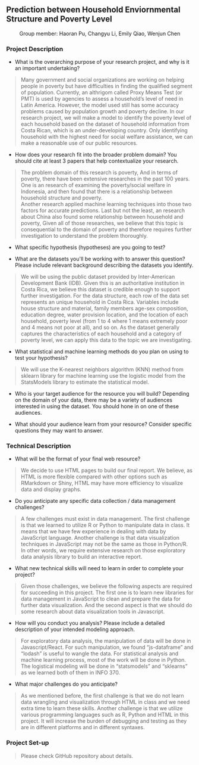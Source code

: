 ## Prediction between Household Enviornmental Structure and Poverty Level
<p align="center">
  Group member: Haoran Pu, Changyu Li, Emily Qiao, Wenjun Chen
</p>

### Project Description
* What is the overarching purpose of your research project, and why is it an important undertaking?
> Many government and social organizations are working on helping people in poverty but have difficulties in finding the qualified segment of population. Currently, an althrigom called Proxy Means Test (or PMT) is used by agencies to assess a household’s level of need in Latin America. However, the model used still has some accuracy problems caused by population growth and poverty decline. In our research project, we will make a model to identify the poverty level of each household based on the dataset of household information from Costa Rican, which is an under-developing country. Only identifying household with the highest need for social welfare assistance, we can make a reasonable use of our public resources.

* How does your research fit into the broader problem domain? You should cite at least 3 papers that help contextualize your research. 
> The problem domain of this research is poverty, And in terms of poverty, there have been extensive researches in the past 100 years. One is an research of examining the poverty/social welfare in Indonesia, and then found that there is a relationship between household structure and poverty.  
Another research applied machine learning techniques into those two factors for accurate predictions. Last but not the least, an research about China also found some relationship between household and poverty, Given all of those researches, we believe that this topic is consequential to the domain of poverty and therefore requires further investigation to understand the problem thoroughly. 

* What specific hypothesis (hypotheses) are you going to test?
> 

* What are the datasets you'll be working with to answer this question? Please include relevant background describing the datasets you identify.
> We will be using the public dataset provided by Inter-American Development Bank (IDB). Given this is an authoritative institution in Costa Rica, we believe this dataset is credible enough to support further investigation.
> For the data structure, each row of the data set represents an unique household in Costa Rica. Variables include house structure and material, family members age-sex composition, education degree, water provision location, and the location of each household, poverty level (from 1 to 4 where 1 means extremely poor and 4 means not poor at all), and so on. As the dataset generally captures the characteristics of each household and a category of poverty level, we can apply this data to the topic we are investigating.

* What statistical and machine learning methods do you plan on using to test your hypothesis?
> We will use the K-nearest neighbors algorithm (KNN) method from sklearn library for machine learning use the logistic model from the StatsModels library to estimate the statistical model. 

* Who is your target audience for the resource you will build? Depending on the domain of your data, there may be a variety of audiences interested in using the dataset. You should hone in on one of these audiences.
>

* What should your audience learn from your resource? Consider specific questions they may want to answer.
> 

### Technical Description

* What will be the format of your final web resource?
> We decide to use HTML pages to build our final report. We believe, as HTML is more flexible compared with other options such as RMarkdown or Shiny, HTML may have more efficiency to visualize data and display graphs.

* Do you anticipate any specific data collection / data management challenges?
> A few challenges must exist in data management. The first challenge is that we learned to utilize R or Python to manipulate data in class. It means that we have few experience in dealing with data by JavaScript language. Another challenge is that data visualization techniques in JavaScript may not be the same as those in Python/R. In other words, we require extensive research on those exploratory data analysis library to build an interactive report.

* What new technical skills will need to learn in order to complete your project?
> Given those challenges, we believe the following aspects are required for succeeding in this project. The first one is to learn new libraries for data management in JavaScript to clean and prepare the data for further data visualization. And the second aspect is that we should do some research about data visualization tools in Javascript.

* How will you conduct you analysis? Please include a detailed description of your intended modeling approach. 
> For exploratory data analysis, the manipulation of data will be done in Javascript/React. For such manipulation, we found “js-dataframe” and “lodash” is useful to wangle the data. For statistical analysis and machine learning process, most of the work will be done in Python. The logistical modeling will be done in “statsmodels” and “sklearns” as we learned both of them in INFO 370.
    
* What major challenges do you anticipate? 
> As we mentioned before, the first challenge is that we do not learn data wrangling and visualization through HTML in class and we need extra time to learn these skills. Another challenge is that we utilize various programming languages such as R, Python and HTML in this project. It will increase the burden of debugging and testing as they are in different platforms and in different syntaxes.

### Project Set-up
> Please check GitHub repository about details. 
